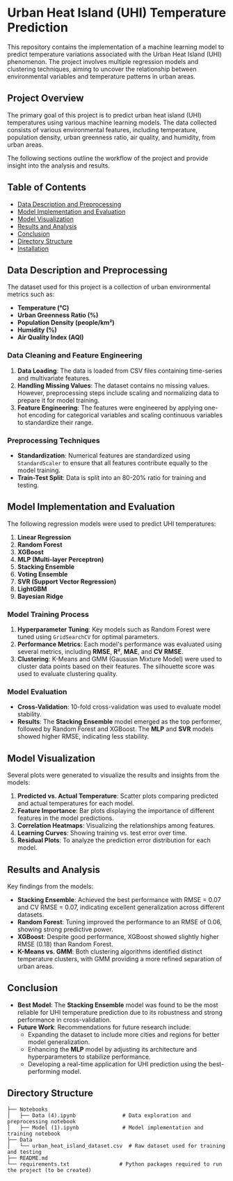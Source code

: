 # Urban Heat Island (UHI) Temperature Prediction

This repository contains the implementation of a machine learning model to predict temperature variations associated with the Urban Heat Island (UHI) phenomenon. The project involves multiple regression models and clustering techniques, aiming to uncover the relationship between environmental variables and temperature patterns in urban areas. 

## Project Overview

The primary goal of this project is to predict urban heat island (UHI) temperatures using various machine learning models. The data collected consists of various environmental features, including temperature, population density, urban greenness ratio, air quality, and humidity, from urban areas.

The following sections outline the workflow of the project and provide insight into the analysis and results.

## Table of Contents
- [Data Description and Preprocessing](#data-description-and-preprocessing)
- [Model Implementation and Evaluation](#model-implementation-and-evaluation)
- [Model Visualization](#model-visualization)
- [Results and Analysis](#results-and-analysis)
- [Conclusion](#conclusion)
- [Directory Structure](#directory-structure)
- [Installation](#installation)

## Data Description and Preprocessing

The dataset used for this project is a collection of urban environmental metrics such as:
- **Temperature (°C)**
- **Urban Greenness Ratio (%)**
- **Population Density (people/km²)**
- **Humidity (%)**
- **Air Quality Index (AQI)**

### Data Cleaning and Feature Engineering
1. **Data Loading**: The data is loaded from CSV files containing time-series and multivariate features.
2. **Handling Missing Values**: The dataset contains no missing values. However, preprocessing steps include scaling and normalizing data to prepare it for model training.
3. **Feature Engineering**: The features were engineered by applying one-hot encoding for categorical variables and scaling continuous variables to standardize their range.

### Preprocessing Techniques
- **Standardization**: Numerical features are standardized using `StandardScaler` to ensure that all features contribute equally to the model training.
- **Train-Test Split**: Data is split into an 80-20% ratio for training and testing.

## Model Implementation and Evaluation

The following regression models were used to predict UHI temperatures:
1. **Linear Regression**
2. **Random Forest**
3. **XGBoost**
4. **MLP (Multi-layer Perceptron)**
5. **Stacking Ensemble**
6. **Voting Ensemble**
7. **SVR (Support Vector Regression)**
8. **LightGBM**
9. **Bayesian Ridge**

### Model Training Process
1. **Hyperparameter Tuning**: Key models such as Random Forest were tuned using `GridSearchCV` for optimal parameters.
2. **Performance Metrics**: Each model's performance was evaluated using several metrics, including **RMSE**, **R²**, **MAE**, and **CV RMSE**.
3. **Clustering**: K-Means and GMM (Gaussian Mixture Model) were used to cluster data points based on their features. The silhouette score was used to evaluate clustering quality.

### Model Evaluation
- **Cross-Validation**: 10-fold cross-validation was used to evaluate model stability.
- **Results**: The **Stacking Ensemble** model emerged as the top performer, followed by Random Forest and XGBoost. The **MLP** and **SVR** models showed higher RMSE, indicating less stability.

## Model Visualization

Several plots were generated to visualize the results and insights from the models:
1. **Predicted vs. Actual Temperature**: Scatter plots comparing predicted and actual temperatures for each model.
2. **Feature Importance**: Bar plots displaying the importance of different features in the model predictions.
3. **Correlation Heatmaps**: Visualizing the relationships among features.
4. **Learning Curves**: Showing training vs. test error over time.
5. **Residual Plots**: To analyze the prediction error distribution for each model.

## Results and Analysis

Key findings from the models:
- **Stacking Ensemble**: Achieved the best performance with RMSE = 0.07 and CV RMSE = 0.07, indicating excellent generalization across different datasets.
- **Random Forest**: Tuning improved the performance to an RMSE of 0.06, showing strong predictive power.
- **XGBoost**: Despite good performance, XGBoost showed slightly higher RMSE (0.18) than Random Forest.
- **K-Means vs. GMM**: Both clustering algorithms identified distinct temperature clusters, with GMM providing a more refined separation of urban areas.

## Conclusion

- **Best Model**: The **Stacking Ensemble** model was found to be the most reliable for UHI temperature prediction due to its robustness and strong performance in cross-validation.
- **Future Work**: Recommendations for future research include:
  - Expanding the dataset to include more cities and regions for better model generalization.
  - Enhancing the **MLP** model by adjusting its architecture and hyperparameters to stabilize performance.
  - Developing a real-time application for UHI prediction using the best-performing model.
## Directory Structure

```plaintext
├── Notebooks
│   ├── Data (4).ipynb               # Data exploration and preprocessing notebook
│   ├── Model (1).ipynb              # Model implementation and training notebook
├── Data
│   └── urban_heat_island_dataset.csv  # Raw dataset used for training and testing
├── README.md
└── requirements.txt                # Python packages required to run the project (to be created)
